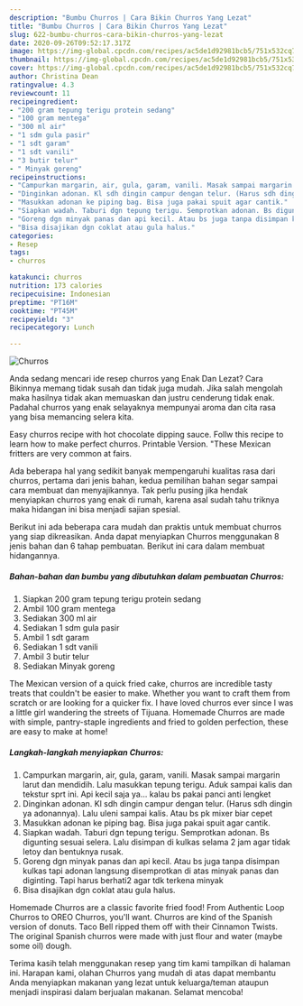 ```yaml
---
description: "Bumbu Churros | Cara Bikin Churros Yang Lezat"
title: "Bumbu Churros | Cara Bikin Churros Yang Lezat"
slug: 622-bumbu-churros-cara-bikin-churros-yang-lezat
date: 2020-09-26T09:52:17.317Z
image: https://img-global.cpcdn.com/recipes/ac5de1d92981bcb5/751x532cq70/churros-foto-resep-utama.jpg
thumbnail: https://img-global.cpcdn.com/recipes/ac5de1d92981bcb5/751x532cq70/churros-foto-resep-utama.jpg
cover: https://img-global.cpcdn.com/recipes/ac5de1d92981bcb5/751x532cq70/churros-foto-resep-utama.jpg
author: Christina Dean
ratingvalue: 4.3
reviewcount: 11
recipeingredient:
- "200 gram tepung terigu protein sedang"
- "100 gram mentega"
- "300 ml air"
- "1 sdm gula pasir"
- "1 sdt garam"
- "1 sdt vanili"
- "3 butir telur"
- " Minyak goreng"
recipeinstructions:
- "Campurkan margarin, air, gula, garam, vanili. Masak sampai margarin larut dan mendidih. Lalu masukkan tepung terigu. Aduk sampai kalis dan tekstur sprt ini. Api kecil saja ya... kalau bs pakai panci anti lengket"
- "Dinginkan adonan. Kl sdh dingin campur dengan telur. (Harus sdh dingin ya adonannya). Lalu uleni sampai kalis. Atau bs pk mixer biar cepet"
- "Masukkan adonan ke piping bag. Bisa juga pakai spuit agar cantik."
- "Siapkan wadah. Taburi dgn tepung terigu. Semprotkan adonan. Bs digunting sesuai selera. Lalu disimpan di kulkas selama 2 jam agar tidak letoy dan bentuknya rusak."
- "Goreng dgn minyak panas dan api kecil. Atau bs juga tanpa disimpan kulkas tapi adonan langsung disemprotkan di atas minyak panas dan diginting. Tapi harus berhati2 agar tdk terkena minyak"
- "Bisa disajikan dgn coklat atau gula halus."
categories:
- Resep
tags:
- churros

katakunci: churros 
nutrition: 173 calories
recipecuisine: Indonesian
preptime: "PT16M"
cooktime: "PT45M"
recipeyield: "3"
recipecategory: Lunch

---
```



![Churros](https://img-global.cpcdn.com/recipes/ac5de1d92981bcb5/751x532cq70/churros-foto-resep-utama.jpg)

Anda sedang mencari ide resep churros yang Enak Dan Lezat? Cara Bikinnya memang tidak susah dan tidak juga mudah. Jika salah mengolah maka hasilnya tidak akan memuaskan dan justru cenderung tidak enak. Padahal churros yang enak selayaknya mempunyai aroma dan cita rasa yang bisa memancing selera kita.

Easy churros recipe with hot chocolate dipping sauce. Follw this recipe to learn how to make perfect churros. Printable Version. &#34;These Mexican fritters are very common at fairs.

Ada beberapa hal yang sedikit banyak mempengaruhi kualitas rasa dari churros, pertama dari jenis bahan, kedua pemilihan bahan segar sampai cara membuat dan menyajikannya. Tak perlu pusing jika hendak menyiapkan churros yang enak di rumah, karena asal sudah tahu triknya maka hidangan ini bisa menjadi sajian spesial.


Berikut ini ada beberapa cara mudah dan praktis untuk membuat churros yang siap dikreasikan. Anda dapat menyiapkan Churros menggunakan 8 jenis bahan dan 6 tahap pembuatan. Berikut ini cara dalam membuat hidangannya.

<!--inarticleads1-->

##### Bahan-bahan dan bumbu yang dibutuhkan dalam pembuatan Churros:

1. Siapkan 200 gram tepung terigu protein sedang
1. Ambil 100 gram mentega
1. Sediakan 300 ml air
1. Sediakan 1 sdm gula pasir
1. Ambil 1 sdt garam
1. Sediakan 1 sdt vanili
1. Ambil 3 butir telur
1. Sediakan  Minyak goreng


The Mexican version of a quick fried cake, churros are incredible tasty treats that couldn&#39;t be easier to make. Whether you want to craft them from scratch or are looking for a quicker fix. I have loved churros ever since I was a little girl wandering the streets of Tijuana. Homemade Churros are made with simple, pantry-staple ingredients and fried to golden perfection, these are easy to make at home! 

<!--inarticleads2-->

##### Langkah-langkah menyiapkan Churros:

1. Campurkan margarin, air, gula, garam, vanili. Masak sampai margarin larut dan mendidih. Lalu masukkan tepung terigu. Aduk sampai kalis dan tekstur sprt ini. Api kecil saja ya... kalau bs pakai panci anti lengket
1. Dinginkan adonan. Kl sdh dingin campur dengan telur. (Harus sdh dingin ya adonannya). Lalu uleni sampai kalis. Atau bs pk mixer biar cepet
1. Masukkan adonan ke piping bag. Bisa juga pakai spuit agar cantik.
1. Siapkan wadah. Taburi dgn tepung terigu. Semprotkan adonan. Bs digunting sesuai selera. Lalu disimpan di kulkas selama 2 jam agar tidak letoy dan bentuknya rusak.
1. Goreng dgn minyak panas dan api kecil. Atau bs juga tanpa disimpan kulkas tapi adonan langsung disemprotkan di atas minyak panas dan diginting. Tapi harus berhati2 agar tdk terkena minyak
1. Bisa disajikan dgn coklat atau gula halus.


Homemade Churros are a classic favorite fried food! From Authentic Loop Churros to OREO Churros, you&#39;ll want. Churros are kind of the Spanish version of donuts. Taco Bell ripped them off with their Cinnamon Twists. The original Spanish churros were made with just flour and water (maybe some oil) dough. 

Terima kasih telah menggunakan resep yang tim kami tampilkan di halaman ini. Harapan kami, olahan Churros yang mudah di atas dapat membantu Anda menyiapkan makanan yang lezat untuk keluarga/teman ataupun menjadi inspirasi dalam berjualan makanan. Selamat mencoba!

